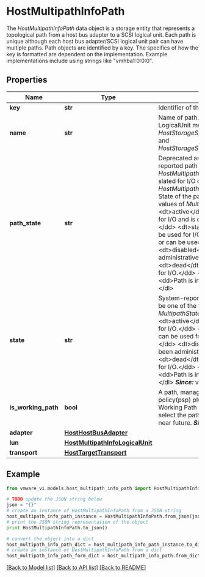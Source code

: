 # HostMultipathInfoPath

The *HostMultipathInfoPath* data object is a storage entity that represents a topological path from a host bus adapter to a SCSI logical unit.  Each path is unique although each host bus adapter/SCSI logical unit pair can have multiple paths.  Path objects are identified by a key. The specifics of how the key is formatted are dependent on the implementation. Example implementations include using strings like \"vmhba1:0:0:0\". 

## Properties
Name | Type | Description | Notes
------------ | ------------- | ------------- | -------------
**key** | **str** | Identifier of the path.  | 
**name** | **str** | Name of path.  Use this name to configure LogicalUnit multipathing policy using *HostStorageSystem.EnableMultipathPath* and *HostStorageSystem.DisableMultipathPath*.  | 
**path_state** | **str** | Deprecated as of VI API 4.0: - System reported path states are available in *HostMultipathInfoPath.state*. - Paths slated for I/O can be found using *HostMultipathInfoPath.isWorkingPath*.  State of the path.  Must be one of the values of *MultipathState_enum* &lt;dl&gt; &lt;dt&gt;active&lt;/dt&gt; &lt;dd&gt;Path can be used for I/O and is currently a working path.&lt;/dd&gt; &lt;dt&gt;standby&lt;/dt&gt; &lt;dd&gt;Path can be used for I/O but is not a working path or can be used if active paths fail.&lt;/dd&gt; &lt;dt&gt;disabled&lt;/dt&gt; &lt;dd&gt;Path has been administratively disabled.&lt;/dd&gt; &lt;dt&gt;dead&lt;/dt&gt; &lt;dd&gt;Path cannot be used for I/O.&lt;/dd&gt; &lt;dt&gt;unknown&lt;/dt&gt; &lt;dd&gt;Path is in unknown error state.&lt;/dd&gt; &lt;/dl&gt;  | 
**state** | **str** | System-reported state of the path.  Must be one of the values of *MultipathState_enum* &lt;dl&gt; &lt;dt&gt;active&lt;/dt&gt; &lt;dd&gt;Path can be used for I/O.&lt;/dd&gt; &lt;dt&gt;standby&lt;/dt&gt; &lt;dd&gt;Path can be used for I/O if active paths fail.&lt;/dd&gt; &lt;dt&gt;disabled&lt;/dt&gt; &lt;dd&gt;Path has been administratively disabled.&lt;/dd&gt; &lt;dt&gt;dead&lt;/dt&gt; &lt;dd&gt;Path cannot be used for I/O.&lt;/dd&gt; &lt;dt&gt;unknown&lt;/dt&gt; &lt;dd&gt;Path is in unknown error state.&lt;/dd&gt; &lt;/dl&gt;  ***Since:*** vSphere API 4.0  | [optional] 
**is_working_path** | **bool** | A path, managed by a given path selection policy(psp) plugin, is denoted to be a Working Path if the psp plugin is likely to select the path for performing I/O in the near future.  ***Since:*** vSphere API 4.0  | [optional] 
**adapter** | [**HostHostBusAdapter**](HostHostBusAdapter.md) |  | 
**lun** | [**HostMultipathInfoLogicalUnit**](HostMultipathInfoLogicalUnit.md) |  | 
**transport** | [**HostTargetTransport**](HostTargetTransport.md) |  | [optional] 

## Example

```python
from vmware_vi.models.host_multipath_info_path import HostMultipathInfoPath

# TODO update the JSON string below
json = "{}"
# create an instance of HostMultipathInfoPath from a JSON string
host_multipath_info_path_instance = HostMultipathInfoPath.from_json(json)
# print the JSON string representation of the object
print HostMultipathInfoPath.to_json()

# convert the object into a dict
host_multipath_info_path_dict = host_multipath_info_path_instance.to_dict()
# create an instance of HostMultipathInfoPath from a dict
host_multipath_info_path_form_dict = host_multipath_info_path.from_dict(host_multipath_info_path_dict)
```
[[Back to Model list]](../README.md#documentation-for-models) [[Back to API list]](../README.md#documentation-for-api-endpoints) [[Back to README]](../README.md)


